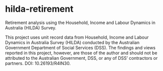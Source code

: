 # hilda-retirement
Retirement analysis using the Household, Income and Labour Dynamics in Australia (HILDA) Survey.





This project uses unit record data from Household, Income and Labour Dynamics in Australia Survey (HILDA) conducted by the Australian Government Department of Social Services (DSS). The findings and views reported in this project, however, are those of the author and should not be attributed to the Australian Government, DSS, or any of DSS’ contractors or partners. DOI: 10.26193/R4IN30.
